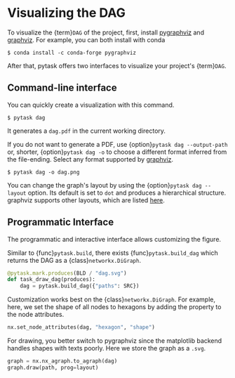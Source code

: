# Visualizing the DAG

To visualize the {term}`DAG` of the project, first, install
[pygraphviz](https://github.com/pygraphviz/pygraphviz) and
[graphviz](https://graphviz.org/). For example, you can both install with conda

```console
$ conda install -c conda-forge pygraphviz
```

After that, pytask offers two interfaces to visualize your project's {term}`DAG`.

## Command-line interface

You can quickly create a visualization with this command.

```console
$ pytask dag
```

It generates a `dag.pdf` in the current working directory.

If you do not want to generate a PDF, use {option}`pytask dag --output-path` or,
shorter, {option}`pytask dag -o` to choose a different format inferred from the
file-ending. Select any format supported by
[graphviz](https://graphviz.org/docs/outputs/).

```console
$ pytask dag -o dag.png
```

You can change the graph's layout by using the {option}`pytask dag --layout` option. Its
default is set to `dot` and produces a hierarchical structure. graphviz supports other
layouts, which are listed [here](https://graphviz.org/docs/layouts/).

## Programmatic Interface

The programmatic and interactive interface allows customizing the figure.

Similar to {func}`pytask.build`, there exists {func}`pytask.build_dag` which returns the
DAG as a {class}`networkx.DiGraph`.

```python
@pytask.mark.produces(BLD / "dag.svg")
def task_draw_dag(produces):
    dag = pytask.build_dag({"paths": SRC})
```

Customization works best on the {class}`networkx.DiGraph`. For example, here, we set the
shape of all nodes to hexagons by adding the property to the node attributes.

```python
nx.set_node_attributes(dag, "hexagon", "shape")
```

For drawing, you better switch to pygraphviz since the matplotlib backend handles shapes
with texts poorly. Here we store the graph as a `.svg`.

```python
graph = nx.nx_agraph.to_agraph(dag)
graph.draw(path, prog=layout)
```
